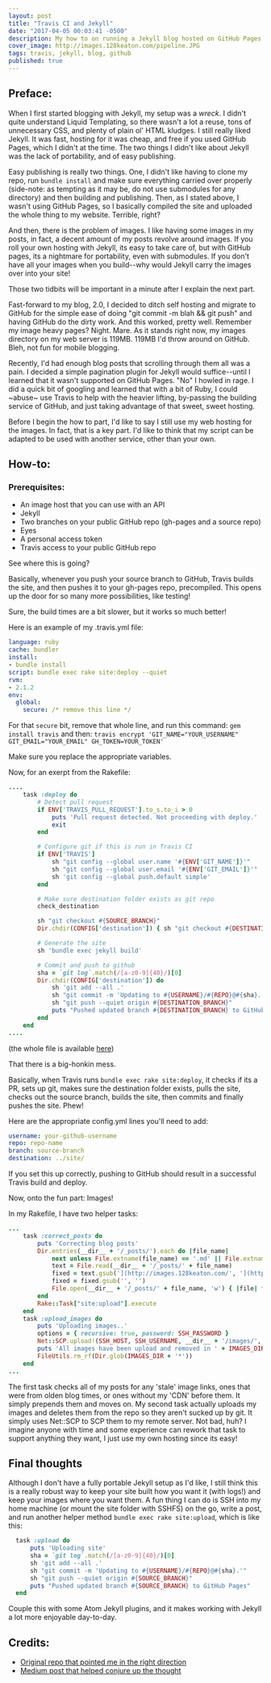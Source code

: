 ```yaml
---
layout: post
title: "Travis CI and Jekyll"
date: "2017-04-05 00:03:41 -0500"
description: My how to on running a Jekyll blog hosted on GitHub Pages, with Travis CI in the middle
cover_image: http://images.128keaton.com/pipeline.JPG
tags: travis, jekyll, blog, github
published: true
---
```

## Preface:
When I first started blogging with Jekyll, my setup was a *wreck*. I didn't quite understand Liquid Templating, so there wasn't a lot a reuse, tons of unnecessary CSS, and plenty of plain ol' HTML kludges. I still really liked Jekyll. It was fast, hosting for it was cheap, and free if you used GitHub Pages, which I didn't at the time. The two things I didn't like about Jekyll was the lack of portability, and of easy publishing.


Easy publishing is really two things. One, I didn't like having to clone my repo, run `bundle install` and make sure everything carried over properly (side-note: as tempting as it may be, do not use submodules for any directory) and then building and publishing. Then, as I stated above, I wasn't using GitHub Pages, so I basically compiled the site and uploaded the whole thing to my website. Terrible, right?  

And then, there is the problem of images. I like having some images in my posts, in fact, a decent amount of my posts revolve around images. If you roll your own hosting with Jekyll, its easy to take care of, but with GitHub pages, its a nightmare for portability, even with submodules. If you don't have all your images when you build--why would Jekyll carry the images over into your site!

Those two tidbits will be important in a minute after I explain the next part.

Fast-forward to my blog, 2.0, I decided to ditch self hosting and migrate to GitHub for the simple ease of doing "git commit -m blah && git push" and having GitHub do the dirty work. And this worked, pretty well. Remember my image heavy pages? Night. Mare. As it stands right now, my images directory on my web server is 119MB. 119MB I'd throw around on GitHub. Bleh, not fun for mobile blogging.

Recently, I'd had enough blog posts that scrolling through them all was a pain. I decided a simple pagination plugin for Jekyll would suffice--until I learned that it wasn't supported on GitHub Pages. "No" I howled in rage. I did a quick bit of googling and learned that with a bit of Ruby, I could ~abuse~ use Travis to help with the heavier lifting, by-passing the building service of GitHub, and just taking advantage of that sweet, sweet hosting.

Before I begin the how to part, I'd like to say I still use my web hosting for the images. In fact, that is a key part. I'd like to think that my script can be adapted to be used with another service, other than your own.

## How-to:

### Prerequisites:
* An image host that you can use with an API
* Jekyll
* Two branches on your public GitHub repo (gh-pages and a source repo)
* Eyes
* A personal access token
* Travis access to your public GitHub repo

See where this is going?

Basically, whenever you push your source branch to GitHub, Travis builds the site, and then pushes it to your gh-pages repo, precompiled. This opens up the door for so many more possibilities, like testing!

Sure, the build times are a bit slower, but it works so much better!

Here is an example of my .travis.yml file:

``` yaml
language: ruby
cache: bundler
install:
- bundle install
script: bundle exec rake site:deploy --quiet
rvm:
- 2.1.2
env:
  global:
    secure: /* remove this line */
```

For that `secure` bit, remove that whole line, and run this command:
`gem install travis`
and then:
 `travis encrypt 'GIT_NAME="YOUR_USERNAME" GIT_EMAIL="YOUR_EMAIL" GH_TOKEN=YOUR_TOKEN'`

Make sure you replace the appropriate variables.

Now, for an exerpt from the Rakefile:

``` rb
....
    task :deploy do
        # Detect pull request
        if ENV['TRAVIS_PULL_REQUEST'].to_s.to_i > 0
            puts 'Pull request detected. Not proceeding with deploy.'
            exit
        end

        # Configure git if this is run in Travis CI
        if ENV['TRAVIS']
            sh "git config --global user.name '#{ENV['GIT_NAME']}'"
            sh "git config --global user.email '#{ENV['GIT_EMAIL']}'"
            sh 'git config --global push.default simple'
        end

        # Make sure destination folder exists as git repo
        check_destination

        sh "git checkout #{SOURCE_BRANCH}"
        Dir.chdir(CONFIG['destination']) { sh "git checkout #{DESTINATION_BRANCH}" }

        # Generate the site
        sh 'bundle exec jekyll build'

        # Commit and push to github
        sha = `git log`.match(/[a-z0-9]{40}/)[0]
        Dir.chdir(CONFIG['destination']) do
            sh 'git add --all .'
            sh "git commit -m 'Updating to #{USERNAME}/#{REPO}@#{sha}.'"
            sh "git push --quiet origin #{DESTINATION_BRANCH}"
            puts "Pushed updated branch #{DESTINATION_BRANCH} to GitHub Pages"
        end
    end
....
```

(the whole file is available [here](https://gist.github.com/128keaton/c7a2bb21ca225fe24b7b1beb4836ff4b))

That there is a big-honkin mess.

Basically, when Travis runs `bundle exec rake site:deploy`, it checks if its a PR, sets up git, makes sure the destination folder exists, pulls the site, checks out the source branch, builds the site, then commits and finally pushes the site. Phew!

Here are the appropriate config.yml lines you'll need to add:

``` yaml
username: your-github-username
repo: repo-name
branch: source-branch
destination: ../site/
```

If you set this up correctly, pushing to GitHub should result in a successful Travis build and deploy.

Now, onto the fun part: Images!

In my Rakefile, I have two helper tasks:

``` ruby
...
    task :correct_posts do
        puts 'Correcting blog posts'
        Dir.entries(__dir__ + '/_posts/').each do |file_name|
            next unless File.extname(file_name) == '.md' || File.extname(file_name) == '.markdown'
            text = File.read(__dir__ + '/_posts/' + file_name)
            fixed = text.gsub('](http://images.128keaton.com/', '](http://images.128keaton.com/')
            fixed = fixed.gsub('', '')
            File.open(__dir__ + '/_posts/' + file_name, 'w') { |file| file.puts fixed }
        end
        Rake::Task["site:upload"].execute
    end
    task :upload_images do
        puts 'Uploading images..'
        options = { recursive: true, password: SSH_PASSWORD }
        Net::SCP.upload!(SSH_HOST, SSH_USERNAME, __dir__ + '/images/', '/home/12/128keaton.com/html/', options)
        puts 'All images have been upload and removed in ' + IMAGES_DIR
        FileUtils.rm_rf(Dir.glob(IMAGES_DIR + '*'))
    end
...
```

The first task checks all of my posts for any 'stale' image links, ones that were from olden blog times, or ones without my 'CDN' before them. It simply prepends them and moves on. My second task actually uploads my images and deletes them from the repo so they aren't sucked up by git. It simply uses Net::SCP to SCP them to my remote server. Not bad, huh?  I imagine anyone with time and some experience can rework that task to support anything they want, I just use my own hosting since its easy!

## Final thoughts

Although I don't have a fully portable Jekyll setup as I'd like, I still think this is a really robust way to keep your site built how you want it (with logs!) and keep your images where you want them. A fun thing I can do is SSH into my home machine (or mount the site folder with SSHFS) on the go, write a post, and run another helper method `bundle exec rake site:upload`, which is like this:

``` rb
  task :upload do
      puts 'Uploading site'
      sha = `git log`.match(/[a-z0-9]{40}/)[0]
      sh 'git add --all .'
      sh "git commit -m 'Updating to #{USERNAME}/#{REPO}@#{sha}.'"
      sh "git push --quiet origin #{SOURCE_BRANCH}"
      puts "Pushed updated branch #{SOURCE_BRANCH} to GitHub Pages"
  end
```

Couple this with some Atom Jekyll plugins, and it makes working with Jekyll a lot more enjoyable day-to-day.

## Credits:

* [Original repo that pointed me in the right direction](https://github.com/mfenner/jekyll-travis)
* [Medium post that helped conjure up the thought](https://medium.com/@nthgergo/publishing-gh-pages-with-travis-ci-53a8270e87db)
